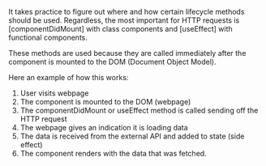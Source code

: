 It takes practice to figure out where and how certain lifecycle methods should be used. Regardless,
the most important for HTTP requests is [componentDidMount] with class components and [useEffect] with functional components.

These methods are used because they are called immediately after the component is mounted to the DOM (Document Object Model).

Here an example of how this works:

1. User visits webpage
2. The component is mounted to the DOM (webpage)
3. The componentDidMount or useEffect method is called sending off the HTTP request
4. The webpage gives an indication it is loading data
5. The data is received from the external API and added to state (side effect)
6. The component renders with the data that was fetched.
